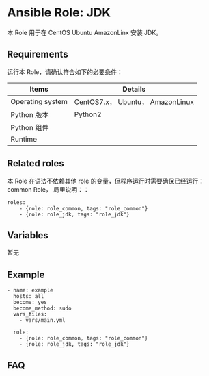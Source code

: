 Ansible Role: JDK
=========

本 Role 用于在 CentOS Ubuntu AmazonLinx 安装 JDK。
## Requirements

运行本 Role，请确认符合如下的必要条件：

| **Items**      | **Details** |
| ------------------| ------------------|
| Operating system | CentOS7.x， Ubuntu， AmazonLinux |
| Python 版本 | Python2  |
| Python 组件 |    |
| Runtime |  |


## Related roles

本 Role 在语法不依赖其他 role 的变量，但程序运行时需要确保已经运行：common Role， 局里说明：：

```
roles:
    - {role: role_common, tags: "role_common"}
    - {role: role_jdk, tags: "role_jdk"}
```

## Variables

暂无

## Example

```
- name: example
  hosts: all
  become: yes
  become_method: sudo 
  vars_files:
    - vars/main.yml 
  
  role:
    - {role: role_common, tags: "role_common"}
    - {role: role_jdk, tags: "role_jdk"}
```

## FAQ
